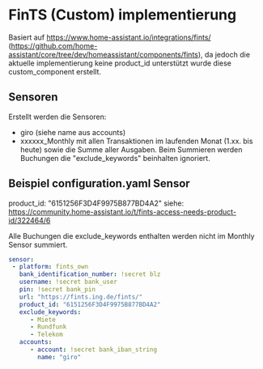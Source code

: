 # FinTS (Custom) implementierung
Basiert auf https://www.home-assistant.io/integrations/fints/ (https://github.com/home-assistant/core/tree/dev/homeassistant/components/fints), 
da jedoch die aktuelle implementierung keine product_id unterstützt wurde diese custom_component erstellt. 

## Sensoren

Erstellt werden die Sensoren:
- giro (siehe name aus accounts)
- xxxxxx_Monthly mit allen Transaktionen im laufenden Monat (1.xx. bis heute) sowie die Summe aller Ausgaben.
  Beim Summieren werden Buchungen die  "exclude_keywords" beinhalten ignoriert.

## Beispiel configuration.yaml Sensor

product_id: "6151256F3D4F9975B877BD4A2" siehe: https://community.home-assistant.io/t/fints-access-needs-product-id/322464/6

Alle Buchungen die exclude_keywords enthalten werden nicht im Monthly Sensor summiert. 

```yaml
sensor:
 - platform: fints_own
   bank_identification_number: !secret blz
   username: !secret bank_user
   pin: !secret bank_pin
   url: "https://fints.ing.de/fints/"
   product_id: "6151256F3D4F9975B877BD4A2"
   exclude_keywords:
      - Miete
      - Rundfunk
      - Telekom
   accounts:
      - account: !secret bank_iban_string
        name: "giro"
```
